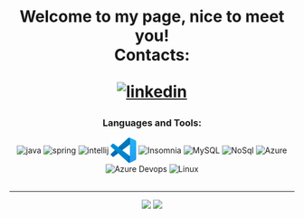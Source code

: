 <h1 align="center">
Welcome to my page, nice to meet you! 
<br/>
Contacts: 

 [<img align="center" alt="linkedin" width="60px" src="https://icon-icons.com/icons2/134/PNG/64/linkedin_socialnetwork_20684.png" />](https://www.linkedin.com/in/kimadev/)
</h1>

<div align="center">


### Languages and Tools:

<img align="center" alt="java" width="50px" src="https://img.icons8.com/color/48/000000/java-coffee-cup-logo.png" />
<img align="center" alt="spring" width="50px" src="https://img.icons8.com/color/48/000000/spring-logo.png" />
<img align="center" alt="intellij" width="50px" src="https://img.icons8.com/color/48/000000/intellij-idea.png" />
<img align="center" alt="Visual Studio Code" width="45px" src="https://raw.githubusercontent.com/github/explore/80688e429a7d4ef2fca1e82350fe8e3517d3494d/topics/visual-studio-code/visual-studio-code.png" />
<img  align="center" alt="Insomnia" width="50px" src="https://seeklogo.com/images/I/insomnia-logo-A35E09EB19-seeklogo.com.png"/>
<img align="center" alt="MySQL" width="50px" src="https://budougumi0617.github.io/logos/mysql.png" />
<img align="center" alt="NoSql" width="50px" src="https://miro.medium.com/max/600/1*j_cGy72tGaKN108LbvKUqA.png" />
<img align="center" alt="Azure" width="45px" src="https://img.icons8.com/fluency/48/000000/azure-1.png" />
<img align="center" alt="Azure Devops" width="45px" src="https://img.icons8.com/external-tal-revivo-shadow-tal-revivo/48/000000/external-development-experience-through-the-native-integrations-of-azure-with-visual-studio-logo-shadow-tal-revivo.png" />
<img align="center" alt="Linux" width="50px" src="https://img.icons8.com/color/48/000000/linux.png" />

<br />
<br />

---------------- 
<img height="180em" src="https://github-readme-stats.vercel.app/api?username=kimadev&show_icons=true&theme=tokyonight"/>
 
<img height="180em" src="https://github-readme-stats.vercel.app/api/top-langs/?username=kimadev&layout=compact&show_icons=true&theme=tokyonight&hide=scss,css,html"/>
 
</div>
